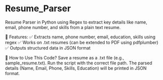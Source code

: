 # Resume_Parser
Resume Parser in Python using Regex to extract key details like name, email, phone number, and skills from a plain text resume.

📌 Features:
✅ Extracts name, phone number, email, education, skills using regex
✅ Works on .txt resumes (can be extended to PDF using pdfplumber)
✅ Outputs structured data in JSON format

📂 How to Use This Code?
Save a resume as a .txt file (e.g., sample_resume.txt).
Run the script with the correct file path.
The parsed details (Name, Email, Phone, Skills, Education) will be printed in JSON format.
